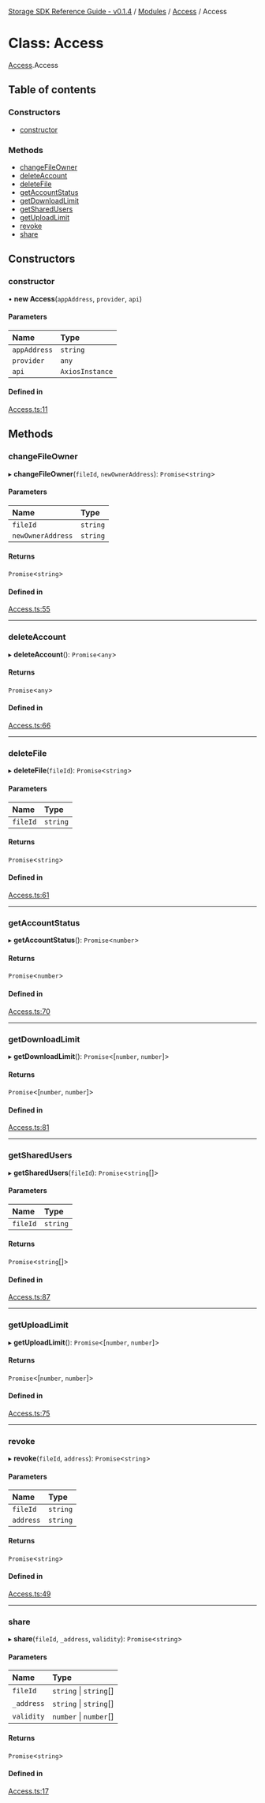 [Storage SDK Reference Guide - v0.1.4](../README.md) / [Modules](../modules.md) / [Access](../modules/Access.md) / Access

# Class: Access

[Access](../modules/Access.md).Access

## Table of contents

### Constructors

- [constructor](Access.Access-1.md#constructor)

### Methods

- [changeFileOwner](Access.Access-1.md#changefileowner)
- [deleteAccount](Access.Access-1.md#deleteaccount)
- [deleteFile](Access.Access-1.md#deletefile)
- [getAccountStatus](Access.Access-1.md#getaccountstatus)
- [getDownloadLimit](Access.Access-1.md#getdownloadlimit)
- [getSharedUsers](Access.Access-1.md#getsharedusers)
- [getUploadLimit](Access.Access-1.md#getuploadlimit)
- [revoke](Access.Access-1.md#revoke)
- [share](Access.Access-1.md#share)

## Constructors

### constructor

• **new Access**(`appAddress`, `provider`, `api`)

#### Parameters

| Name | Type |
| :------ | :------ |
| `appAddress` | `string` |
| `provider` | `any` |
| `api` | `AxiosInstance` |

#### Defined in

[Access.ts:11](https://github.com/arcana-network/storage/blob/663885f/src/Access.ts#L11)

## Methods

### changeFileOwner

▸ **changeFileOwner**(`fileId`, `newOwnerAddress`): `Promise`<`string`\>

#### Parameters

| Name | Type |
| :------ | :------ |
| `fileId` | `string` |
| `newOwnerAddress` | `string` |

#### Returns

`Promise`<`string`\>

#### Defined in

[Access.ts:55](https://github.com/arcana-network/storage/blob/663885f/src/Access.ts#L55)

___

### deleteAccount

▸ **deleteAccount**(): `Promise`<`any`\>

#### Returns

`Promise`<`any`\>

#### Defined in

[Access.ts:66](https://github.com/arcana-network/storage/blob/663885f/src/Access.ts#L66)

___

### deleteFile

▸ **deleteFile**(`fileId`): `Promise`<`string`\>

#### Parameters

| Name | Type |
| :------ | :------ |
| `fileId` | `string` |

#### Returns

`Promise`<`string`\>

#### Defined in

[Access.ts:61](https://github.com/arcana-network/storage/blob/663885f/src/Access.ts#L61)

___

### getAccountStatus

▸ **getAccountStatus**(): `Promise`<`number`\>

#### Returns

`Promise`<`number`\>

#### Defined in

[Access.ts:70](https://github.com/arcana-network/storage/blob/663885f/src/Access.ts#L70)

___

### getDownloadLimit

▸ **getDownloadLimit**(): `Promise`<[`number`, `number`]\>

#### Returns

`Promise`<[`number`, `number`]\>

#### Defined in

[Access.ts:81](https://github.com/arcana-network/storage/blob/663885f/src/Access.ts#L81)

___

### getSharedUsers

▸ **getSharedUsers**(`fileId`): `Promise`<`string`[]\>

#### Parameters

| Name | Type |
| :------ | :------ |
| `fileId` | `string` |

#### Returns

`Promise`<`string`[]\>

#### Defined in

[Access.ts:87](https://github.com/arcana-network/storage/blob/663885f/src/Access.ts#L87)

___

### getUploadLimit

▸ **getUploadLimit**(): `Promise`<[`number`, `number`]\>

#### Returns

`Promise`<[`number`, `number`]\>

#### Defined in

[Access.ts:75](https://github.com/arcana-network/storage/blob/663885f/src/Access.ts#L75)

___

### revoke

▸ **revoke**(`fileId`, `address`): `Promise`<`string`\>

#### Parameters

| Name | Type |
| :------ | :------ |
| `fileId` | `string` |
| `address` | `string` |

#### Returns

`Promise`<`string`\>

#### Defined in

[Access.ts:49](https://github.com/arcana-network/storage/blob/663885f/src/Access.ts#L49)

___

### share

▸ **share**(`fileId`, `_address`, `validity`): `Promise`<`string`\>

#### Parameters

| Name | Type |
| :------ | :------ |
| `fileId` | `string` \| `string`[] |
| `_address` | `string` \| `string`[] |
| `validity` | `number` \| `number`[] |

#### Returns

`Promise`<`string`\>

#### Defined in

[Access.ts:17](https://github.com/arcana-network/storage/blob/663885f/src/Access.ts#L17)
